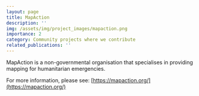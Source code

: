 ```yaml
---
layout: page
title: MapAction
description: ''
img: /assets/img/project_images/mapaction.png
importance: 2
category: Community projects where we contribute
related_publications: ''
---
```

MapAction is a non-governmental organisation that specialises in providing mapping for humanitarian emergencies.

For more information, please see: [https://mapaction.org/](https://mapaction.org/)

